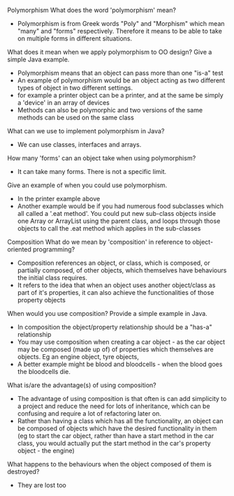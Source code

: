 Polymorphism
What does the word 'polymorphism' mean?
- Polymorphism is from Greek words "Poly" and "Morphism" which mean "many" and "forms" respectively.
Therefore it means to be able to take on multiple forms in different situations.

What does it mean when we apply polymorphism to OO design? Give a simple Java example.
- Polymorphism means that an object can pass more than one "is-a" test
- An example of polymorphism would be an object acting as two different types of object in two different settings.
 - for example a printer object can be a printer, and at the same be simply a 'device' in an array of devices
 - Methods can also be polymorphic and two versions of the same methods can be used on the same class

What can we use to implement polymorphism in Java?
- We can use classes, interfaces and arrays.

How many 'forms' can an object take when using polymorphism?
- It can take many forms. There is not a specific limit.

Give an example of when you could use polymorphism.
- In the printer example above
- Another example would be if you had numerous food subclasses which all called a '.eat method'. You could put new sub-class objects inside one Array or ArrayList using the parent class, and loops through those objects to call the .eat method which applies in the sub-classes




Composition
What do we mean by 'composition' in reference to object-oriented programming?
- Composition references an object, or class, which is composed, or partially composed, of other objects, which themselves have behaviours the initial class requires.
- It refers to the idea that when an object uses another object/class as part of it's properties, it can also achieve the functionalities of those property objects

When would you use composition? Provide a simple example in Java.
- In composition the object/property relationship should be a "has-a" relationship
- You may use composition when creating a car object - as the car object may be composed (made up of) of properties which themselves are objects. Eg an engine object, tyre objects,
- A better example might be blood and bloodcells - when the blood goes the bloodcells die.


What is/are the advantage(s) of using composition?
- The advantage of using composition is that often is can add simplicity to a project and reduce the need for lots of inheritance, which can be confusing and require a lot of refactoring later on.
- Rather than having a class which has all the functionality, an object can be composed of objects which have the desired functionality in them (eg to start the car object, rather than have a start method in the car class, you would actually put the start method in the car's property object - the engine)

What happens to the behaviours when the object composed of them is destroyed?
- They are lost too
